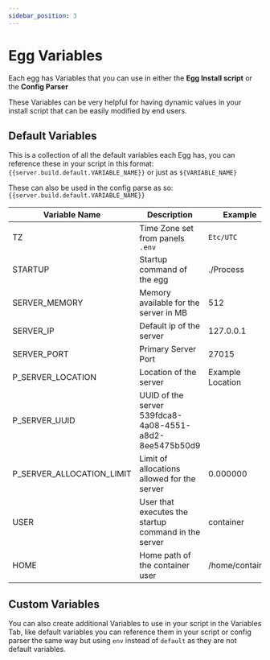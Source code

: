 ```yaml
---
sidebar_position: 3
---
```


# Egg Variables

Each egg has Variables that you can use in either the **Egg Install script** or the **Config Parser**

These Variables can be very helpful for having dynamic values in your install script that can be easily modified by end users.

## Default Variables

This is a collection of all the default variables each Egg has, you can reference these in your script in this format: ``{{server.build.default.VARIABLE_NAME}}`` or just as ``${VARIABLE_NAME}``

These can also be used in the config parse as so: ``{{server.build.default.VARIABLE_NAME}}``

| Variable Name             | Description                                               | Example           |
|---------------------------|-----------------------------------------------------------|-------------------|
| TZ                        | Time Zone set from panels ``.env``                        | ``Etc/UTC``       |
| STARTUP                   | Startup command of the egg 	                              | ./Process         |
| SERVER_MEMORY             | 	Memory available for the server in MB                    | 	512              |
| SERVER_IP                 | 	Default ip of the server                                 | 	127.0.0.1        |
| SERVER_PORT               | 	Primary Server Port                                      | 	27015            |
| P_SERVER_LOCATION 	       | Location of the server                                    | 	Example Location |
| P_SERVER_UUID             | 	UUID of the server 	539fdca8-4a08-4551-a8d2-8ee5475b50d9 |
| P_SERVER_ALLOCATION_LIMIT | 	Limit of allocations allowed for the server              | 	0.000000         |
| USER 	                    | User that executes the startup command in the server      | 	container        |
| HOME                      | 	Home path of the container user                          | 	/home/container  |

## Custom Variables

You can also create additional Variables to use in your script in the Variables Tab, like default variables you can reference them in your script or config parser the same way but using ``env`` instead of ``default`` as they are not default variables.
